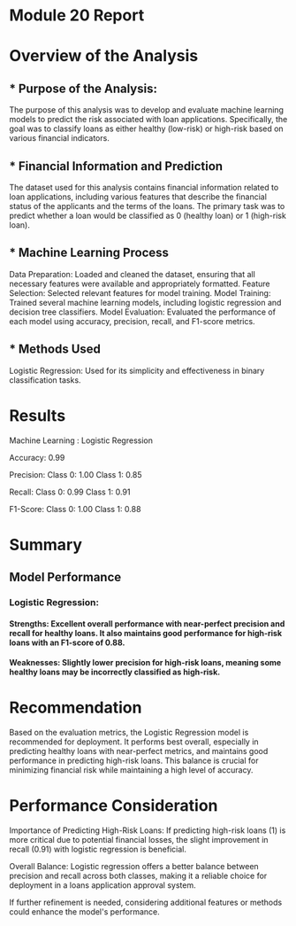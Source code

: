 # Module 20 Report

# Overview of the Analysis

## * Purpose of the Analysis:

The purpose of this analysis was to develop and evaluate machine learning models to predict the risk associated with loan applications. Specifically, the goal was to classify loans as either healthy (low-risk) or high-risk based on various financial indicators.

## * Financial Information and Prediction
The dataset used for this analysis contains financial information related to loan applications, including various features that describe the financial status of the applicants and the terms of the loans. The primary task was to predict whether a loan would be classified as 0 (healthy loan) or 1 (high-risk loan).

## * Machine Learning Process
Data Preparation: Loaded and cleaned the dataset, ensuring that all necessary features were available and appropriately formatted.
Feature Selection: Selected relevant features for model training.
Model Training: Trained several machine learning models, including logistic regression and decision tree classifiers.
Model Evaluation: Evaluated the performance of each model using accuracy, precision, recall, and F1-score metrics.

## * Methods Used
Logistic Regression: Used for its simplicity and effectiveness in binary classification tasks.

# Results

Machine Learning : Logistic Regression

Accuracy: 0.99

Precision:
Class 0: 1.00
Class 1: 0.85

Recall:
Class 0: 0.99
Class 1: 0.91

F1-Score:
Class 0: 1.00
Class 1: 0.88


# Summary

## Model Performance

### Logistic Regression:

#### Strengths: Excellent overall performance with near-perfect precision and recall for healthy loans. It also maintains good performance for high-risk loans with an F1-score of 0.88.

#### Weaknesses: Slightly lower precision for high-risk loans, meaning some healthy loans may be incorrectly classified as high-risk.

# Recommendation

Based on the evaluation metrics, the Logistic Regression model is recommended for deployment. It performs best overall, especially in predicting healthy loans with near-perfect metrics, and maintains good performance in predicting high-risk loans. This balance is crucial for minimizing financial risk while maintaining a high level of accuracy.

# Performance Consideration

Importance of Predicting High-Risk Loans: If predicting high-risk loans (1) is more critical due to potential financial losses, the slight improvement in recall (0.91) with logistic regression is beneficial.

Overall Balance: Logistic regression offers a better balance between precision and recall across both classes, making it a reliable choice for deployment in a loans application approval system.

If further refinement is needed, considering additional features or methods could enhance the model's performance.
